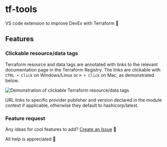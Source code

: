 # tf-tools

VS code extension to improve DevEx with Terraform 🚀

## Features

### Clickable resource/data tags

Terraform resource and data tags are annotated with links to the relevant documentation page in the Terraform Registry. The links are clickable with `CTRL + Click` on Windows/Linux or `⌘ + Click` on Mac, as demonstrated below.

![Demonstration of clickable Terraform resource/data tags](https://github.com/steffanmartin/tf-tools/raw/main/media/tf-links-demo.gif)

URL links to specific provider publisher and version declared in the module context if applicable, otherwise they default to hashicorp/latest.

### Feature request

Any ideas for cool features to add? [Create an Issue](https://github.com/steffanmartin/tf-tools/issues/new) 📝

All help is appreciated 🙏